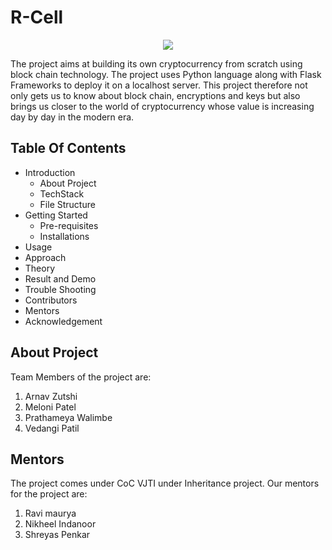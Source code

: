 # R-Cell
<p align="center"><img src="https://user-images.githubusercontent.com/84843295/145799465-e01ccde2-fd06-43af-b835-e843666bb24b.png" /></p>
The project aims at building its own cryptocurrency from scratch using block chain technology. The project uses Python language along with Flask Frameworks to deploy it on a localhost server. This project therefore not only gets us to know about block chain, encryptions and keys but also brings us closer to the world of cryptocurrency whose value is increasing day by day in the modern era.

## Table Of Contents
* Introduction
  * About Project
  * TechStack
  * File Structure
* Getting Started
  * Pre-requisites
  * Installations
* Usage
* Approach
* Theory
* Result and Demo
* Trouble Shooting
* Contributors
* Mentors
* Acknowledgement

## About Project
Team Members of the project are:
1. Arnav Zutshi
2. Meloni Patel
3. Prathameya Walimbe
4. Vedangi Patil

## Mentors
The project comes under CoC VJTI under Inheritance project.
Our mentors for the project are:
1. Ravi maurya
2. Nikheel Indanoor
3. Shreyas Penkar
